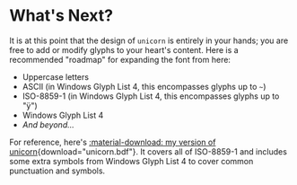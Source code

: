 # What's Next?

It is at this point that the design of `unicorn` is entirely in your hands; you
are free to add or modify glyphs to your heart's content. Here is a recommended
"roadmap" for expanding the font from here:

- Uppercase letters
- ASCII (in Windows Glyph List 4, this encompasses glyphs up to `~`)
- ISO-8859-1 (in Windows Glyph List 4, this encompasses glyphs up to "ÿ")
- Windows Glyph List 4
- *And beyond...*

For reference, here's [:material-download: my version of
unicorn](../assets/unicorn.bdf){download="unicorn.bdf"}. It covers all of
ISO-8859-1 and includes some extra symbols from Windows Glyph List 4 to cover
common punctuation and symbols.
